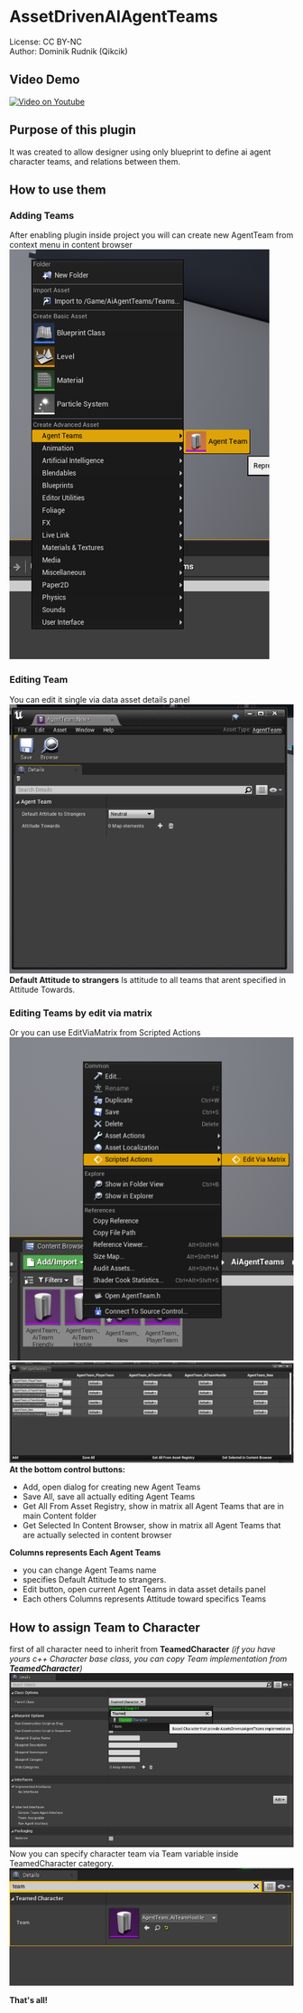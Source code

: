 # AssetDrivenAIAgentTeams
License: CC BY-NC <br/>
Author: Dominik Rudnik (Qikcik)

## Video Demo
[![Video on Youtube](https://img.youtube.com/vi/VAKQ07_wojU/0.jpg)](https://www.youtube.com/watch?v=VAKQ07_wojU)

## Purpose of this plugin
It was created to allow designer using only blueprint to define ai agent character teams, and relations between them.

## How to use them
### Adding Teams
After enabling plugin inside project you will can create new AgentTeam from context menu in content browser
<br/>![](Pictures/3.png)<br/>

### Editing Team
You can edit it single via data asset details panel
<br/>![](Pictures/4.png)<br/>
**Default Attitude to strangers** Is attitude to all teams that arent specified in Attitude Towards.

### Editing Teams by edit via matrix
Or you can use EditViaMatrix from Scripted Actions
<br/>![](Pictures/5.png)<br/>
![](Pictures/6.png)<br/>
**At the bottom control buttons:**
- Add, open dialog for creating new Agent Teams
- Save All, save all actually editing Agent Teams
- Get All From Asset Registry, show in matrix all Agent Teams that are in main Content folder
- Get Selected In Content Browser, show in matrix all Agent Teams that are actually selected in content browser

**Columns represents Each Agent Teams**
- you can change Agent Teams name
- specifies Default Attitude to strangers.
- Edit button, open current Agent Teams in data asset details panel
- Each others Columns represents Attitude toward specifics Teams 

## How to assign Team to Character
first of all character need to inherit from **TeamedCharacter**
*(if you have yours c++ Character base class, you can copy Team implementation from **TeamedCharacter**)*
<br/>![](Pictures/1.png)<br/>
Now you can specify character team via Team variable inside TeamedCharacter category.
<br/>![](Pictures/2.png)<br/>

**That's all!**